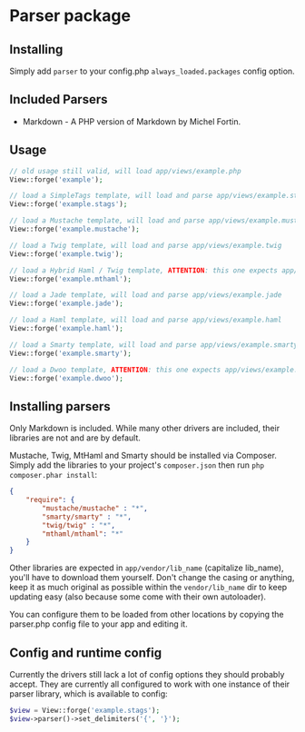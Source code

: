 # Parser package

## Installing

Simply add `parser` to your config.php `always_loaded.packages` config option.

## Included Parsers

* Markdown - A PHP version of Markdown by Michel Fortin.

## Usage

```php
// old usage still valid, will load app/views/example.php
View::forge('example');

// load a SimpleTags template, will load and parse app/views/example.stags
View::forge('example.stags');

// load a Mustache template, will load and parse app/views/example.mustache
View::forge('example.mustache');

// load a Twig template, will load and parse app/views/example.twig
View::forge('example.twig');

// load a Hybrid Haml / Twig template, ATTENTION: this one expects app/views/example.twig and {% haml %} code at the top of the view
View::forge('example.mthaml');

// load a Jade template, will load and parse app/views/example.jade
View::forge('example.jade');

// load a Haml template, will load and parse app/views/example.haml
View::forge('example.haml');

// load a Smarty template, will load and parse app/views/example.smarty
View::forge('example.smarty');

// load a Dwoo template, ATTENTION: this one expects app/views/example.tpl
View::forge('example.dwoo');
```

## Installing parsers

Only Markdown is included. While many other drivers are included, their libraries are not and are by default.

Mustache, Twig, MtHaml and Smarty should be installed via Composer. Simply add the libraries to your project's `composer.json` then run `php composer.phar install`:

```json
{
    "require": {
        "mustache/mustache" : "*",
        "smarty/smarty" : "*",
        "twig/twig" : "*",
        "mthaml/mthaml": "*"
    }
}
```

Other libraries are expected in `app/vendor/lib_name` (capitalize lib_name), you'll have to download them yourself. Don't change the casing or anything, keep it as much original as possible within the `vendor/lib_name` dir to keep updating easy (also because some come with their own autoloader).

You can configure them to be loaded from other locations by copying the parser.php config file to your app and editing it.

## Config and runtime config

Currently the drivers still lack a lot of config options they should probably accept. They are currently all configured to work with one instance of their parser library, which is available to config:

```php
$view = View::forge('example.stags');
$view->parser()->set_delimiters('{', '}');
```
